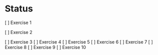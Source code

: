 # Status

[ ] Exercise 1

[ ] Exercise 2

[ ] Exercise 3
[ ] Exercise 4
[ ] Exercise 5
[ ] Exercise 6
[ ] Exercise 7
[ ] Exercise 8
[ ] Exercise 9
[ ] Exercise 10